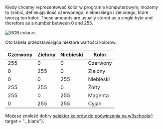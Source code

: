 Kiedy chcemy reprezentować kolor w programie komputerowym, możemy to zrobić, definiując ilość czerwonego, niebieskiego i zielonego, które tworzą ten kolor. These amounts are usually stored as a single byte and therefore as a number between 0 and 255.

![RGB colours](images/RGB.gif)

Oto tabela przedstawiająca niektóre wartości kolorów:

| Czerwony | Zielony | Niebieski | Kolor     |
| -------- | ------- | --------- | --------- |
| 255      | 0       | 0         | Czerwony  |
| 0        | 255     | 0         | Zielony   |
| 0        | 0       | 255       | Niebieski |
| 255      | 255     | 0         | Żółty     |
| 255      | 0       | 255       | Magenta   |
| 0        | 255     | 255       | Cyjan     |

Możesz znaleźć dobry [selektor kolorów do poćwiczenia na w3schools](https://www.w3schools.com/colors/colors_rgb.asp){: target = "_ blank"}.